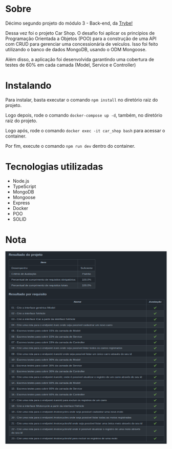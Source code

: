 <h1>Sobre</h1>
<p>Décimo segundo projeto do módulo 3 - Back-end, da <a href="https://betrybe.com" target="_blank">Trybe!</a></p>
<p>Dessa vez foi o projeto Car Shop. O desafio foi aplicar os princípios de Programação Orientada a Objetos (POO) para a construção de uma API com CRUD para gerenciar uma concessionária de veículos. Isso foi feito utilizando o banco de dados MongoDB, usando o ODM Mongoose.</p>
<p>Além disso, a aplicação foi desenvolvida garantindo uma cobertura de testes de 60% em cada camada (Model, Service e Controller)</p>

<h1>Instalando</h1>

<p>Para instalar, basta executar o comando <code>npm install</code> no diretório raiz do projeto.</p>
<p>Logo depois, rode o comando <code>docker-compose up -d</code>, também, no diretório raiz do projeto. </p>
<p>Logo após, rode o comando <code>docker exec -it car_shop bash</code> para acessar o container. </p>
<p>Por fim, execute o comando <code>npm run dev</code> dentro do container.</p>

<h1>Tecnologias utilizadas</h1>

<ul>
  <li>Node.js</li>
  <li>TypeScript</li>
  <li>MongoDB</li>
  <li>Mongoose</li>
  <li>Express</li>
  <li>Docker</li>
  <li>POO</li>
  <li>SOLID</li>
</ul>
 
<h1>Nota</h1>

<img src="./CarShop.png" alt="nota do projeto" width='800' height='600'>
 
